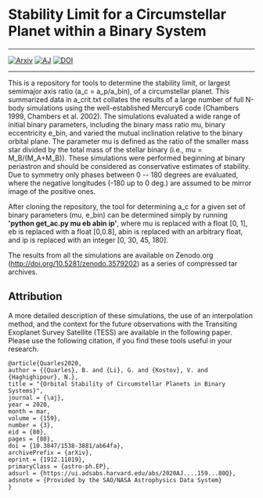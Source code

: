 # Stability Limit for a Circumstellar Planet within a Binary System
--------
[![Arxiv](https://img.shields.io/badge/arXiv-1912.11019-red.svg?style=flat)](https://arxiv.org/abs/1912.11019)
[![AJ](https://img.shields.io/badge/Version-AJ-brightgreen)](http://dx.doi.org/10.3847/1538-3881/ab64fa)
[![DOI](https://zenodo.org/badge/DOI/10.5281/zenodo.4026266.svg)](https://doi.org/10.5281/zenodo.4026266)


--------
This is a repository for tools to determine the stability limit, or largest semimajor axis ratio (a_c = a_p/a_bin), of a circumstellar planet. This summarized data in a_crit.txt collates the results of a large number of full N-body simulations using the well-established Mercury6 code (Chambers 1999, Chambers et al. 2002). The simulations evaluated a wide range of initial binary parameters, including the binary mass ratio mu, binary eccentricity e_bin, and varied the mutual inclination relative to the binary orbital plane. The parameter mu is defined as the ratio of the smaller mass star divided by the total mass of the stellar binary (i.e., mu = M_B/(M_A+M_B)). These simulations were performed beginning at binary periastron and should be considered as conservative estimates of stability. Due to symmetry only phases between 0 -- 180 degrees are evaluated, where the negative longitudes (-180 up to 0 deg.) are assumed to be mirror image of the positive ones.

After cloning the repository, the tool for determining a_c for a given set of binary parameters (mu, e_bin) can be determined simply by running **'python get_ac.py mu eb abin ip'**, where mu is replaced with a float [0, 1], eb is replaced with a float [0,0.8], abin is replaced with an arbitrary float, and ip is replaced with an integer [0, 30, 45, 180].

The results from all the simulations are available on Zenodo.org (http://doi.org/10.5281/zenodo.3579202) as a series of compressed tar archives. 

Attribution
--------
A more detailed description of these simulations, the use of an interpolation method, and the context for the future observations with the Transiting Exoplanet Survey Satellite (TESS) are available in the following paper.  Please use the following citation, if you find these tools useful in your research. 

```
@article{Quarles2020,
author = {{Quarles}, B. and {Li}, G. and {Kostov}, V. and {Haghighipour}, N.},
title = "{Orbital Stability of Circumstellar Planets in Binary Systems}",
journal = {\aj},
year = 2020,
month = mar,
volume = {159},
number = {3},
eid = {80},
pages = {80},
doi = {10.3847/1538-3881/ab64fa},
archivePrefix = {arXiv},
eprint = {1912.11019},
primaryClass = {astro-ph.EP},
adsurl = {https://ui.adsabs.harvard.edu/abs/2020AJ....159...80Q},
adsnote = {Provided by the SAO/NASA Astrophysics Data System}
}
```
